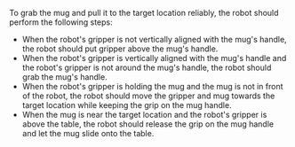 To grab the mug and pull it to the target location reliably, the robot should perform the following steps:
- When the robot's gripper is not vertically aligned with the mug's handle, the robot should put gripper above the mug's handle.
- When the robot's gripper is vertically aligned with the mug's handle and the robot's gripper is not around the mug's handle, the robot should grab the mug's handle.
- When the robot's gripper is holding the mug and the mug is not in front of the robot, the robot should move the gripper and mug towards the target location while keeping the grip on the mug handle.
- When the mug is near the target location and the robot's gripper is above the table, the robot should release the grip on the mug handle and let the mug slide onto the table.